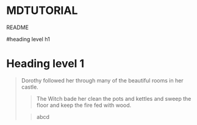 # MDTUTORIAL

README

#heading level h1

<h1>Heading level 1</h1>

> Dorothy followed her through many of the beautiful rooms in her castle.
>
>> The Witch bade her clean the pots and kettles and sweep the floor and keep the fire fed with wood.
>
>>abcd
